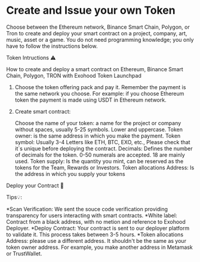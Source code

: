 # Create and Issue your own Token

Choose between the Ethereum network, Binance Smart Chain, Polygon, or Tron to create and deploy your smart contract on a project, company, art, music, asset or a game. You do not need programming knowledge; you only have to follow the instructions below.

Token Intructions ⚠️

How to create and deploy a smart contract on Ethereum, Binance Smart Chain, Polygon, TRON with Exohood Token Launchpad


1. Choose the token offering pack and pay it. Remember the payment is the same network you choose. For example: if you choose Ethereum token the payment is made using  USDT in Ethereum network.


2. Create smart contract:

    Choose the name of your token: a name for the project or company without spaces, usually 5-25 symbols. Lower and uppercase.
    Token owner: is the same address in which you make the payment.
    Token symbol: Usually 3-4 Letters like ETH, BTC, EXO, etc., Please check that it´s unique before deploying the contract. 
    Decimals: Defines the number of decimals for the token. 0-50 numerals are accepted. 18 are mainly used.
    Token supply: Is the quantity you mint, can be reserved as the tokens for the Team, Rewards or Investors.
    Token allocations Address: Is the address in which you supply your tokens


Deploy your Contract 🚀


Tips💡:


*Scan Verification: We sent the souce code verification providing transparency for users interacting with smart contracts.
*White label: Contract from a black address, with no metion and reference to Exohood Deployer.
*Deploy Contract: Your contract is sent to our deployer platform to validate it. This process takes between 3-5 hours.
*Token allocations Address: please use a different address. It shouldn't be the same as your token owner address. For example, you make another address in Metamask or TrustWallet.
